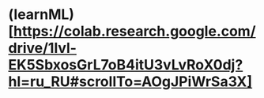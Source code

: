 # (learnML)[https://colab.research.google.com/drive/1lvl-EK5SbxosGrL7oB4itU3vLvRoX0dj?hl=ru_RU#scrollTo=AOgJPiWrSa3X]
